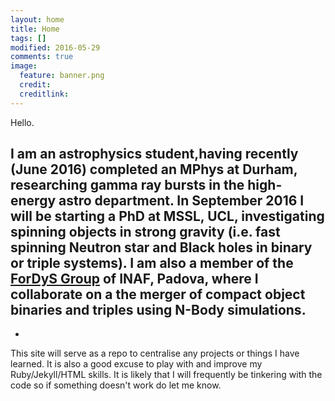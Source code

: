 ```yaml
---
layout: home
title: Home
tags: []
modified: 2016-05-29
comments: true
image:
  feature: banner.png
  credit:
  creditlink:
---
```


Hello.

I am an astrophysics student,having recently (June 2016) completed an MPhys at Durham, researching gamma ray bursts in the high-energy astro department. In September 2016 I will be starting a PhD at MSSL, UCL, investigating spinning objects in strong gravity (i.e. fast spinning Neutron star and Black holes in binary or triple systems). I am also a member of the [ForDyS Group](http://web.pd.astro.it/mapelli/group.html) of INAF, Padova, where I collaborate on a the merger of compact object binaries and triples using N-Body simulations.
-
-
This site will serve as a repo to centralise any projects or things I have learned. It is also a good excuse to play with and improve my Ruby/Jekyll/HTML skills. It is likely that I will frequently be tinkering with the code so if something doesn't work do let me know.

